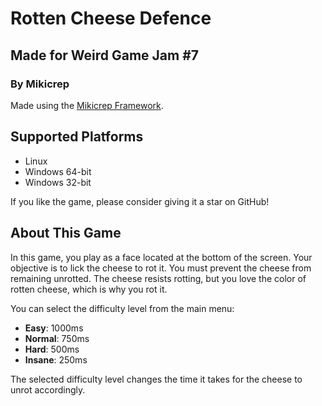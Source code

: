 # Rotten Cheese Defence
## Made for Weird Game Jam #7
### By Mikicrep

Made using the [Mikicrep Framework](https://github.com/Mikicrepstudios/Mikicrep-Framework).

## Supported Platforms
- Linux
- Windows 64-bit
- Windows 32-bit

If you like the game, please consider giving it a star on GitHub!

## About This Game
In this game, you play as a face located at the bottom of the screen. Your objective is to lick the cheese to rot it. You must prevent the cheese from remaining unrotted. The cheese resists rotting, but you love the color of rotten cheese, which is why you rot it.

You can select the difficulty level from the main menu:
- **Easy**: 1000ms
- **Normal**: 750ms
- **Hard**: 500ms
- **Insane**: 250ms

The selected difficulty level changes the time it takes for the cheese to unrot accordingly.